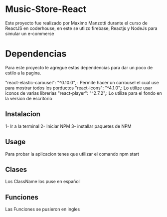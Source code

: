 # Music-Store-React

Este proyecto fue realizado por Maximo Manzotti durante el curso de ReactJS en coderhouse,
en este se utlizo firebase, Reactjs y NodeJs para simular un e-commerse 

# Dependencias
Para este proyecto le agregue estas dependencias para dar un poco de estilo a la pagina.

 "react-elastic-carousel": "^0.10.0", : Permite hacer un carrousel el cual use para mostrar todos los porductos
 "react-icons": "^4.1.0",: Lo utilize usar iconos de varias librerias 
 "react-player": "^2.7.2",: Lo utilize para el fondo en la version de escritorio 

## Instalacion 

1- Ir a la terminal
2- Iniciar NPM
3- installar paquetes de NPM

## Usage

Para probar la aplicacion tenes que utilizar el comando npm start 

## Clases

Los ClassName los puse en español 

## Funciones 

Las Funciones se pusieron en ingles 